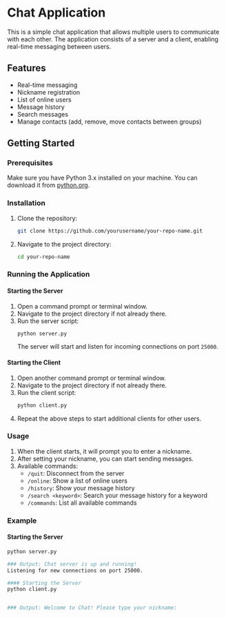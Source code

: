 # Chat Application

This is a simple chat application that allows multiple users to communicate with each other. The application consists of a server and a client, enabling real-time messaging between users.

## Features

- Real-time messaging
- Nickname registration
- List of online users
- Message history
- Search messages
- Manage contacts (add, remove, move contacts between groups)

## Getting Started

### Prerequisites

Make sure you have Python 3.x installed on your machine. You can download it from [python.org](https://www.python.org/).

### Installation

1. Clone the repository:
    ```bash
    git clone https://github.com/yourusername/your-repo-name.git
    ```
2. Navigate to the project directory:
    ```bash
    cd your-repo-name
    ```

### Running the Application

#### Starting the Server

1. Open a command prompt or terminal window.
2. Navigate to the project directory if not already there.
3. Run the server script:
    ```bash
    python server.py
    ```
    The server will start and listen for incoming connections on port `25000`.

#### Starting the Client

1. Open another command prompt or terminal window.
2. Navigate to the project directory if not already there.
3. Run the client script:
    ```bash
    python client.py
    ```
4. Repeat the above steps to start additional clients for other users.

### Usage

1. When the client starts, it will prompt you to enter a nickname.
2. After setting your nickname, you can start sending messages.
3. Available commands:
    - `/quit`: Disconnect from the server
    - `/online`: Show a list of online users
    - `/history`: Show your message history
    - `/search <keyword>`: Search your message history for a keyword
    - `/commands`: List all available commands

### Example

#### Starting the Server

```bash
python server.py

### Output: Chat server is up and running!
Listening for new connections on port 25000.

#### Starting the Server
python client.py


### Output: Welcome to Chat! Please type your nickname:


 
